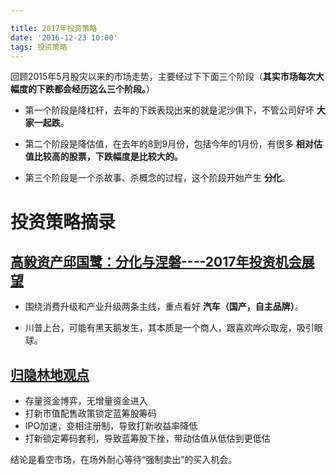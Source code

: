 ```yaml
---

title: 2017年投资策略
date: '2016-12-23 10:00'
tags: 投资策略
---
```


回顾2015年5月股灾以来的市场走势，主要经过下下面三个阶段（**其实市场每次大幅度的下跌都会经历这么三个阶段。**）

- 第一个阶段是降杠杆，去年的下跌表现出来的就是泥沙俱下，不管公司好坏 **大家一起跌**。

- 第二个阶段是降估值，在去年的8到9月份，包括今年的1月份，有很多 **相对估值比较高的股票，下跌幅度是比较大的。**

- 第三个阶段是一个杀故事、杀概念的过程，这个阶段开始产生 **分化**。

# 投资策略摘录

## [高毅资产邱国鹭：分化与涅磐----2017年投资机会展望](https://xueqiu.com/5780378715/79295970)

- 围绕消费升级和产业升级两条主线，重点看好 **汽车（国产，自主品牌）**。

- 川普上台，可能有黑天鹅发生，其本质是一个商人，跟喜欢哗众取宠，吸引眼球。

## [归隐林地观点](https://xueqiu.com/9564664610/79938481)

- 存量资金博弈，无增量资金进入
- 打新市值配售政策锁定蓝筹股筹码
- IPO加速，变相注册制，导致打新收益率降低
- 打新锁定筹码套利，导致蓝筹股下挫，带动估值从低估到更低估

结论是看空市场，在场外耐心等待“强制卖出”的买入机会。
